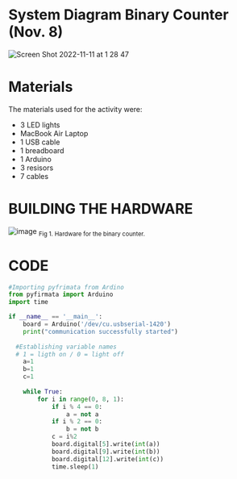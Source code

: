 # System Diagram Binary Counter (Nov. 8)

![Screen Shot 2022-11-11 at 1 28 47](https://user-images.githubusercontent.com/111761417/201152092-4c8e53ac-fe91-420e-a81f-4f9dc6ba4a59.png)

# Materials

The materials used for the activity were:
- 3 LED lights
- MacBook Air Laptop
- 1 USB cable
- 1 breadboard
- 1 Arduino
- 3 resisors
- 7 cables 

# BUILDING THE HARDWARE 

![image](https://user-images.githubusercontent.com/111761417/201153192-b2dddf98-c706-4c41-9833-6200f271aa3d.png)
<sub> Fig 1. Hardware for the binary counter. 
  
# CODE
  
```.py
#Importing pyfrimata from Ardino
from pyfirmata import Arduino
import time

if __name__ == '__main__':
    board = Arduino('/dev/cu.usbserial-1420')
    print("communication successfully started")
    
  #Establishing variable names 
  # 1 = ligth on / 0 = light off
    a=1
    b=1
    c=1
    
    while True:
        for i in range(0, 8, 1):    
            if i % 4 == 0:
                a = not a
            if i % 2 == 0:
                b = not b
            c = i%2
            board.digital[5].write(int(a))
            board.digital[9].write(int(b))
            board.digital[12].write(int(c))
            time.sleep(1)
```
